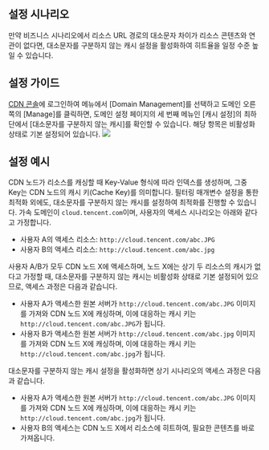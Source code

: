 ## 설정 시나리오

만약 비즈니스 시나리오에서 리소스 URL 경로의 대소문자 차이가 리소스 콘텐츠와 연관이 없다면, 대소문자를 구분하지 않는 캐시 설정을 활성화하여 히트율을 일정 수준 높일 수 있습니다.

## 설정 가이드

[CDN 콘솔](https://console.cloud.tencent.com/cdn)에 로그인하여 메뉴에서 [Domain Management]를 선택하고 도메인 오른쪽의 [Manage]를 클릭하면, 도메인 설정 페이지의 세 번째 메뉴인 [캐시 설정]의 최하단에서 [대소문자를 구분하지 않는 캐시]를 확인할 수 있습니다. 해당 항목은 비활성화 상태로 기본 설정되어 있습니다.
![](https://main.qcloudimg.com/raw/95ccb4da3a7589d085658e3965572dee.png)

## 설정 예시

CDN 노드가 리소스를 캐싱할 때 Key-Value 형식에 따라 인덱스를 생성하며, 그중 Key는 CDN 노드의 캐시 키(Cache Key)를 의미합니다. 필터링 매개변수 설정을 통한 최적화 외에도, 대소문자를 구분하지 않는 캐시를 설정하여 최적화를 진행할 수 있습니다.
가속 도메인이 `cloud.tencent.com`이며, 사용자의 액세스 시나리오는 아래와 같다고 가정합니다.

- 사용자 A의 액세스 리소스: `http://cloud.tencent.com/abc.JPG`
- 사용자 B의 액세스 리소스: `http://cloud.tencent.com/abc.jpg`
  
사용자 A/B가 모두 CDN 노드 X에 액세스하며, 노드 X에는 상기 두 리소스의 캐시가 없다고 가정할 때, 대소문자를 구분하지 않는 캐시는 비활성화 상태로 기본 설정되어 있으므로, 액세스 과정은 다음과 같습니다.
- 사용자 A가 액세스한 원본 서버가 `http://cloud.tencent.com/abc.JPG` 이미지를 가져와 CDN 노드 X에 캐싱하며, 이에 대응하는 캐시 키는 `http://cloud.tencent.com/abc.JPG`가 됩니다.
- 사용자 B가 액세스한 원본 서버가 `http://cloud.tencent.com/abc.jpg` 이미지를 가져와 CDN 노드 X에 캐싱하며, 이에 대응하는 캐시 키는 `http://cloud.tencent.com/abc.jpg`가 됩니다.
  
대소문자를 구분하지 않는 캐시 설정을 활성화하면 상기 시나리오의 액세스 과정은 다음과 같습니다.
- 사용자 A가 액세스한 원본 서버가 `http://cloud.tencent.com/abc.JPG` 이미지를 가져와 CDN 노드 X에 캐싱하며, 이에 대응하는 캐시 키는 `http://cloud.tencent.com/abc.jpg`가 됩니다.
- 사용자 B의 액세스는 CDN 노드 X에서 리소스에 히트하여, 필요한 콘텐츠를 바로 가져옵니다.
